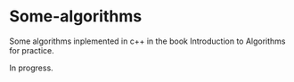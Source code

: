 # Some-algorithms
Some algorithms inplemented in c++ in the book Introduction to Algorithms for practice.

In progress.
